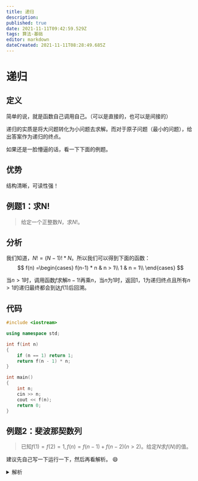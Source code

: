 ```yaml
---
title: 递归
description: 
published: true
date: 2021-11-11T09:42:59.529Z
tags: 算法-基础
editor: markdown
dateCreated: 2021-11-11T08:28:49.685Z
---
```


# 递归

## 定义

简单的说，就是函数自己调用自己。（可以是直接的，也可以是间接的）

递归的实质是将大问题转化为小问题去求解。而对于原子问题（最小的问题），给出答案作为递归的终点。

如果还是一脸懵逼的话，看一下下面的例题。

## 优势

结构清晰，可读性强！

## 例题1：求N!

> 给定一个正整数$N$，求$N!$。
  
## 分析

  我们知道，$N! = (N-1)!*N$。所以我们可以得到下面的函数：
$$
  f(n) =\begin{cases}
f(n-1) * n & n > 1\\
1 & n = 1\\
\end{cases}
$$

当$n > 1$时，调用函数$f$求解$n-1!$再乘$n$，当$n$为1时，返回1，1为递归终点且所有$n > 1$的递归最终都会到达$f(1)$后回溯。

## 代码

```cpp
#include <iostream>

using namespace std;

int f(int n)
{
	if (n == 1) return 1;
	return f(n - 1) * n;
}

int main()
{
	int n;
	cin >> n;
	cout << f(n);
	return 0;
}
```

## 例题2：斐波那契数列

> 已知$f(1) = f(2) = 1,f(n) = f(n-1) + f(n-2)(n > 2)$。给定$N$求$f(N)$的值。

建议先自己写一下运行一下，然后再看解析。 :smile:

<details>
  <summary>解析</summary>
  
### 分析
  
  题目已经直接给出了递归式子，我们可以很容易地写出递归代码。
  
### 递归代码

```cpp
#include <iostream>

using namespace std;

int f(int n)
{
	if (n == 1 || n == 2) return 1;
	return f(n - 1) + f(n - 2);
}

int main()
{
	int n;
	cin >> n;
	cout << f(n);
	return 0;
}
```
  
### 注意

递归深度和调用次数

> 在程序执行中，递归是利用堆栈来实现的。每当进入一个函数调用，栈就会增加一层栈帧，每次函数返回，栈就会减少一层栈帧。而栈不是无限大的，当递归层数过多时，就会造成**栈溢出**的后果。
> 而调用次数过大，会造成超时的情况；如果递归没有写好递归终点，则会出现死循环的情况。~~（其实也不是死循环，最后会因为递归层数过大溢出崩掉）~~
{.is-warning}

我们尝试研究一下上面的递归代码会进行怎样的调用。
  
我们知道，$f(1)$和$f(2)$不会进行递归直接返回答案，总调用次数是$1$。
  
那么$f(3)$会调用$f(2)$和$f(1)$，总调用次数是$1+1=2$。

$f(4)$会调用$f(2)$和$f(3)$，总调用次数是$1+2=3$。
  
发现规律了吗？求解$f(n)$的总调用次数就是$f(n)$次！
  
这个调用次数是非常恐怖的大，所以单就调用次数而言就已经超时了。
  
### 优化：递推
  
我们可以使用数组来存下值，从$f(3)$开始逐步推到$f(N)$。
使用数组的目的是**防止重复的递归求解**。

### 递推代码
  
```cpp
#include <iostream>

using namespace std;

#define MAXN 10000

int ans[10000];

int main()
{
	int n;
	cin >> n;
	ans[1] = ans[2] = 1;
	for (int i = 3; i <= n; i++)
	{
		ans[i] = ans[i - 1] + ans[i - 2];
	}
	cout << ans[n];
	return 0;
}
```
  
</details>



